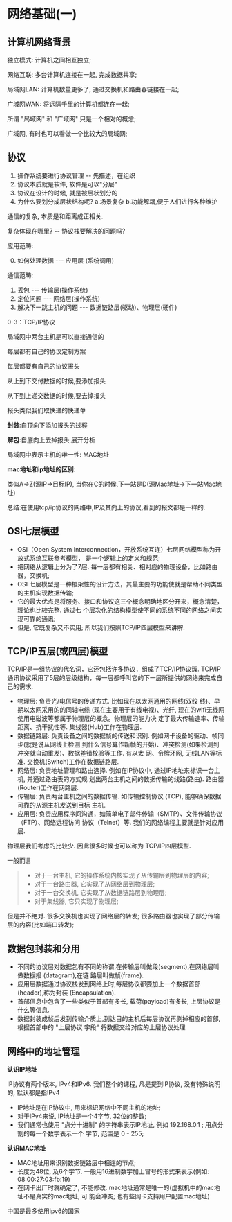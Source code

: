 # 网络基础(一)


## 计算机网络背景

独立模式: 计算机之间相互独立;

网络互联: 多台计算机连接在一起, 完成数据共享;

局域网LAN: 计算机数量更多了, 通过交换机和路由器链接在一起;

广域网WAN: 将远隔千里的计算机都连在一起;

所谓 "局域网" 和 "广域网" 只是一个相对的概念;

广域网, 有时也可以看做一个比较大的局域网;

## 协议

1. 操作系统要进行协议管理 -- 先描述，在组织
2. 协议本质就是软件, 软件是可以"分层"
3. 协议在设计的时候, 就是被层状划分的
4. 为什么要划分成层状结构呢? a.场景复杂 b.功能解耦,便于人们进行各种维护

通信的复杂, 本质是和距离成正相关.

复杂体现在哪里? -- 协议栈要解决的问题吗?

应用范畴:

0. 如何处理数据  --- 应用层 (系统调用)

通信范畴:

1. 丢包  --- 传输层(操作系统)
2. 定位问题 --- 网络层(操作系统)
3. 解决下一跳主机的问题 --- 数据链路层(驱动)、物理层(硬件)

0-3：TCP/IP协议

局域网中两台主机是可以直接通信的

每层都有自己的协议定制方案

每层都要有自己的协议报头

从上到下交付数据的时候,要添加报头

从下到上递交数据的时候,要去掉报头

报头类似我们取快递的快递单

**封装**:自顶向下添加报头的过程

**解包**:自底向上去掉报头,展开分析

局域网中表示主机的唯一性: MAC地址

**mac地址和ip地址的区别**:

类似A->Z(源IP->目标IP), 当你在C的时候,下一站是D(源Mac地址->下一站Mac地址)

总结:在使用tcp/ip协议的网络中,IP及其向上的协议,看到的报文都是一样的.

## OSI七层模型

+ OSI（Open System Interconnection，开放系统互连）七层网络模型称为开放式系统互联参考模型，
是一个逻辑上的定义和规范;
+ 把网络从逻辑上分为了7层. 每一层都有相关、相对应的物理设备，比如路由器，交换机;
+ OSI 七层模型是一种框架性的设计方法，其最主要的功能使就是帮助不同类型的主机实现数据传输; 
+ 它的最大优点是将服务、接口和协议这三个概念明确地区分开来，概念清楚，理论也比较完整. 通过七
个层次化的结构模型使不同的系统不同的网络之间实现可靠的通讯;
+ 但是, 它既复杂又不实用; 所以我们按照TCP/IP四层模型来讲解.

## TCP/IP五层(或四层)模型

TCP/IP是一组协议的代名词，它还包括许多协议，组成了TCP/IP协议簇. 
TCP/IP通讯协议采用了5层的层级结构，每一层都呼叫它的下一层所提供的网络来完成自己的需求.

+ 物理层: 负责光/电信号的传递方式. 比如现在以太网通用的网线(双绞 线)、早期以太网采用的的同轴电缆
(现在主要用于有线电视)、光纤, 现在的wifi无线网使用电磁波等都属于物理层的概念。物理层的能力决
定了最大传输速率、传输距离、抗干扰性等. 集线器(Hub)工作在物理层.
+ 数据链路层: 负责设备之间的数据帧的传送和识别. 例如网卡设备的驱动、帧同步(就是说从网线上检测
到什么信号算作新帧的开始)、冲突检测(如果检测到冲突就自动重发)、数据差错校验等工作. 有以太
网、令牌环网, 无线LAN等标准. 交换机(Switch)工作在数据链路层.
+ 网络层: 负责地址管理和路由选择. 例如在IP协议中, 通过IP地址来标识一台主机, 并通过路由表的方式规
划出两台主机之间的数据传输的线路(路由). 路由器(Router)工作在网路层.
+ 传输层: 负责两台主机之间的数据传输. 如传输控制协议 (TCP), 能够确保数据可靠的从源主机发送到目标
主机.
+ 应用层: 负责应用程序间沟通，如简单电子邮件传输（SMTP）、文件传输协议（FTP）、网络远程访问
协议（Telnet）等. 我们的网络编程主要就是针对应用层.

物理层我们考虑的比较少. 因此很多时候也可以称为 TCP/IP四层模型.

一般而言

> + 对于一台主机, 它的操作系统内核实现了从传输层到物理层的内容;
> + 对于一台路由器, 它实现了从网络层到物理层;
> + 对于一台交换机, 它实现了从数据链路层到物理层;
> + 对于集线器, 它只实现了物理层;

但是并不绝对. 很多交换机也实现了网络层的转发; 很多路由器也实现了部分传输层的内容(比如端口转发);

## 数据包封装和分用

+ 不同的协议层对数据包有不同的称谓,在传输层叫做段(segment),在网络层叫做数据报 (datagram),在链
路层叫做帧(frame).
+ 应用层数据通过协议栈发到网络上时,每层协议都要加上一个数据首部(header),称为封装
(Encapsulation). 
+ 首部信息中包含了一些类似于首部有多长, 载荷(payload)有多长, 上层协议是什么等信息.
+ 数据封装成帧后发到传输介质上,到达目的主机后每层协议再剥掉相应的首部, 根据首部中的 "上层协议
字段" 将数据交给对应的上层协议处理

## 网络中的地址管理

**认识IP地址**

IP协议有两个版本, IPv4和IPv6. 我们整个的课程, 凡是提到IP协议, 没有特殊说明的, 默认都是指IPv4

+ IP地址是在IP协议中, 用来标识网络中不同主机的地址;
+ 对于IPv4来说, IP地址是一个4字节, 32位的整数;
+ 我们通常也使用 "点分十进制" 的字符串表示IP地址, 例如 192.168.0.1 ; 用点分割的每一个数字表示一个
字节, 范围是 0 - 255;

**认识MAC地址** 

+ MAC地址用来识别数据链路层中相连的节点;
+ 长度为48位, 及6个字节. 一般用16进制数字加上冒号的形式来表示(例如: 08:00:27:03:fb:19)
+ 在网卡出厂时就确定了, 不能修改. mac地址通常是唯一的(虚拟机中的mac地址不是真实的mac地址, 可
能会冲突; 也有些网卡支持用户配置mac地址)

中国是最多使用ipv6的国家